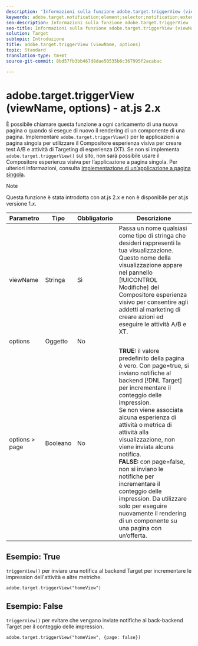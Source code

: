 ```yaml
---
description: 'Informazioni sulla funzione adobe.target.triggerView (viewName, options) per at.js. '
keywords: adobe.target.notification;element;selector;notification;extension
seo-description: Informazioni sulla funzione adobe.target.triggerView (viewName, options) per la libreria at.js JavaScript di Adobe Target.
seo-title: Informazioni sulla funzione adobe.target.triggerView (viewName, options) per la libreria at.js JavaScript di Adobe Target.
solution: Target
subtopic: Introduzione
title: adobe.target.triggerView (viewName, options)
topic: Standard
translation-type: tm+mt
source-git-commit: 8bd57fb3bb467d8dae50535b6c367995f2acabac

---
```



# adobe.target.triggerView (viewName, options) - at.js 2.x

È possibile chiamare questa funzione a ogni caricamento di una nuova pagina o quando si esegue di nuovo il rendering di un componente di una pagina. Implementare `adobe.target.triggerView()` per le applicazioni a pagina singola per utilizzare il Compositore esperienza visiva per creare test A/B e attività di Targeting di esperienza (XT). Se non si implementa `adobe.target.triggerView()` sul sito, non sarà possibile usare il Compositore esperienza visiva per l’applicazione a pagina singola. Per ulteriori informazioni, consulta [Implementazione di un’applicazione a pagina singola](/help/c-implementing-target/c-implementing-target-for-client-side-web/how-to-deployatjs/target-atjs-single-page-application.md).

>[!NOTE]
>
>Questa funzione è stata introdotta con at.js 2.x e non è disponibile per at.js versione 1.*x*.

| Parametro | Tipo | Obbligatorio | Descrizione |
| --- | --- | --- | --- |
| viewName | Stringa | Sì | Passa un nome qualsiasi come tipo di stringa che desideri rappresenti la tua visualizzazione. Questo nome della visualizzazione appare nel pannello [!UICONTROL Modifiche] del Compositore esperienza visivo per consentire agli addetti al marketing di creare azioni ed eseguire le attività A/B e XT. |
| options | Oggetto | No |  |
| options &gt; page | Booleano | No | **TRUE:** il valore predefinito della pagina è vero. Con page=true, si inviano notifiche al backend [!DNL Target] per incrementare il conteggio delle impression.<br>Se non viene associata alcuna esperienza di attività o metrica di attività alla visualizzazione, non viene inviata alcuna notifica.<br>**FALSE:** con page=false, non si inviano le notifiche per incrementare il conteggio delle impression. Da utilizzare solo per eseguire nuovamente il rendering di un componente su una pagina con un’offerta. |

## Esempio: True

`triggerView()` per inviare una notifica al backend Target per incrementare le impression dell&#39;attività e altre metriche.

```
adobe.target.triggerView("homeView")
```

## Esempio: False

`triggerView()` per evitare che vengano inviate notifiche al back-backend Target per il conteggio delle impression.

```
adobe.target.triggerView("homeView", {page: false})
```
